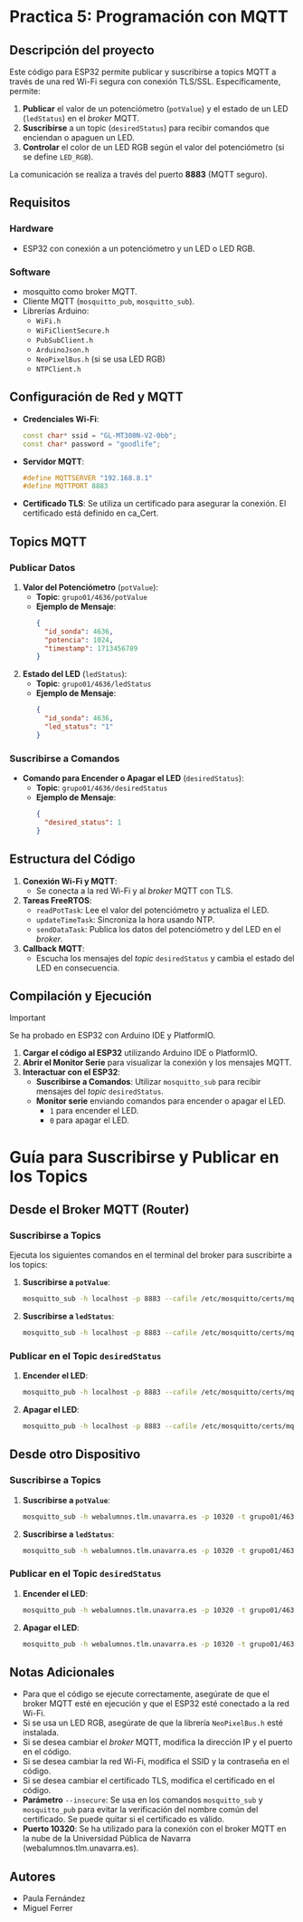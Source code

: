 # Practica 5: Programación con MQTT

## Descripción del proyecto

Este código para ESP32 permite publicar y suscribirse a topics MQTT a través de una red Wi-Fi segura con conexión TLS/SSL. Específicamente, permite:

1. **Publicar** el valor de un potenciómetro (`potValue`) y el estado de un LED (`ledStatus`) en el _broker_ MQTT.
2. **Suscribirse** a un topic (`desiredStatus`) para recibir comandos que enciendan o apaguen un LED.
3. **Controlar** el color de un LED RGB según el valor del potenciómetro (si se define `LED_RGB`).

La comunicación se realiza a través del puerto **8883** (MQTT seguro).

## Requisitos

### Hardware

- ESP32 con conexión a un potenciómetro y un LED o LED RGB.

### Software

- mosquitto como broker MQTT.
- Cliente MQTT (`mosquitto_pub`, `mosquitto_sub`).
- Librerías Arduino:
  - `WiFi.h`
  - `WiFiClientSecure.h`
  - `PubSubClient.h`
  - `ArduinoJson.h`
  - `NeoPixelBus.h` (si se usa LED RGB)
  - `NTPClient.h`

## Configuración de Red y MQTT

- **Credenciales Wi-Fi**:
  ```cpp
  const char* ssid = "GL-MT300N-V2-0bb";
  const char* password = "goodlife";
  ```
- **Servidor MQTT**:
  ```cpp
  #define MQTTSERVER "192.168.8.1"
  #define MQTTPORT 8883
  ```
- **Certificado TLS**: Se utiliza un certificado para asegurar la conexión. El certificado está definido en ca_Cert.

## Topics MQTT

### Publicar Datos

1. **Valor del Potenciómetro** (`potValue`):
   - **Topic**: `grupo01/4636/potValue`
   - **Ejemplo de Mensaje**:
     ```json
     {
       "id_sonda": 4636,
       "potencia": 1024,
       "timestamp": 1713456789
     }
     ```
2. **Estado del LED** (`ledStatus`):
   - **Topic**: `grupo01/4636/ledStatus`
   - **Ejemplo de Mensaje**:
     ```json
     {
       "id_sonda": 4636,
       "led_status": "1"
     }
     ```

### Suscribirse a Comandos

- **Comando para Encender o Apagar el LED** (`desiredStatus`):
  - **Topic**: `grupo01/4636/desiredStatus`
  - **Ejemplo de Mensaje**:
    ```json
    {
      "desired_status": 1
    }
    ```

## Estructura del Código

1. **Conexión Wi-Fi y MQTT**:
   - Se conecta a la red Wi-Fi y al _broker_ MQTT con TLS.
2. **Tareas FreeRTOS**:
   - `readPotTask`: Lee el valor del potenciómetro y actualiza el LED.
   - `updateTimeTask`: Sincroniza la hora usando NTP.
   - `sendDataTask`: Publica los datos del potenciómetro y del LED en el _broker_.
3. **Callback MQTT**:
   - Escucha los mensajes del _topic_ `desiredStatus` y cambia el estado del LED en consecuencia.

## Compilación y Ejecución

> [!IMPORTANT]
> Se ha probado en ESP32 con Arduino IDE y PlatformIO.

1. **Cargar el código al ESP32** utilizando Arduino IDE o PlatformIO.
2. **Abrir el Monitor Serie** para visualizar la conexión y los mensajes MQTT.
3. **Interactuar con el ESP32**:
   - **Suscribirse a Comandos**: Utilizar `mosquitto_sub` para recibir mensajes del _topic_ `desiredStatus`.
   - **Monitor serie** enviando comandos para encender o apagar el LED.
     - `1` para encender el LED.
     - `0` para apagar el LED.

# Guía para Suscribirse y Publicar en los Topics

## Desde el Broker MQTT (Router)

### Suscribirse a Topics

Ejecuta los siguientes comandos en el terminal del broker para suscribirte a los topics:

1. **Suscribirse a `potValue`**:
   ```bash
   mosquitto_sub -h localhost -p 8883 --cafile /etc/mosquitto/certs/mqtt-server.crt --insecure -t grupo01/4636/potValue
   ```
2. **Suscribirse a `ledStatus`**:
   ```bash
   mosquitto_sub -h localhost -p 8883 --cafile /etc/mosquitto/certs/mqtt-server.crt --insecure -t grupo01/4636/ledStatus
   ```

### Publicar en el Topic `desiredStatus`

1. **Encender el LED**:
   ```bash
   mosquitto_pub -h localhost -p 8883 --cafile /etc/mosquitto/certs/mqtt-server.crt -t grupo01/4636/desiredStatus -m '{"desired_status":1}'
   ```
2. **Apagar el LED**:
   ```bash
   mosquitto_pub -h localhost -p 8883 --cafile /etc/mosquitto/certs/mqtt-server.crt -t grupo01/4636/desiredStatus -m '{"desired_status":0}'
   ```

## Desde otro Dispositivo

### Suscribirse a Topics

1. **Suscribirse a `potValue`**:
   ```bash
   mosquitto_sub -h webalumnos.tlm.unavarra.es -p 10320 -t grupo01/4636/potValue
   ```
2. **Suscribirse a `ledStatus`**:
   ```bash
   mosquitto_sub -h webalumnos.tlm.unavarra.es -p 10320 -t grupo01/4636/ledStatus
   ```

### Publicar en el Topic `desiredStatus`

1. **Encender el LED**:
   ```bash
   mosquitto_pub -h webalumnos.tlm.unavarra.es -p 10320 -t grupo01/4636/desiredStatus -m '{"desired_status":1}'
   ```
2. **Apagar el LED**:
   ```bash
   mosquitto_pub -h webalumnos.tlm.unavarra.es -p 10320 -t grupo01/4636/desiredStatus -m '{"desired_status":0}'
   ```

## Notas Adicionales

- Para que el código se ejecute correctamente, asegúrate de que el broker MQTT esté en ejecución y que el ESP32 esté conectado a la red Wi-Fi.
- Si se usa un LED RGB, asegúrate de que la librería `NeoPixelBus.h` esté instalada.
- Si se desea cambiar el _broker_ MQTT, modifica la dirección IP y el puerto en el código.
- Si se desea cambiar la red Wi-Fi, modifica el SSID y la contraseña en el código.
- Si se desea cambiar el certificado TLS, modifica el certificado en el código.
- **Parámetro** `--insecure`: Se usa en los comandos `mosquitto_sub` y `mosquitto_pub` para evitar la verificación del nombre común del certificado. Se puede quitar si el certificado es válido.
- **Puerto 10320**: Se ha utilizado para la conexión con el broker MQTT en la nube de la Universidad Pública de Navarra (webalumnos.tlm.unavarra.es).

## Autores

- Paula Fernández
- Miguel Ferrer
